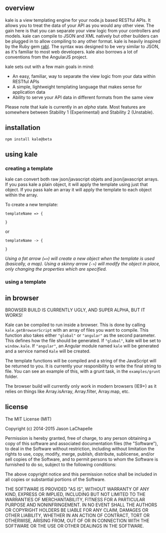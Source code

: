 overview
--------
kale is a view templating engine for your node.js based RESTful APIs. It allows you to 
treat the data of your API as you would any other view. The gain here is that you can 
separate your view logic from your controllers and models. kale can compile to JSON and XML
natively but other builders can be plugged in to allow compiling to any other format. kale is
heavily inspired by the Ruby gem [rabl](https://github.com/nesquena/rabl). The syntax was designed
to be very similar to JSON, as it's familiar to most web developers. kale also borrows a lot of 
conventions from the AngularJS project. 

kale sets out with a few main goals in mind:

* An easy, familiar, way to separate the view logic from your data within RESTful APIs
* A simple, lightweight templating language that makes sense for application data
* Ability to serve your API data in different formats from the same view

Please note that kale is currently in an _alpha_ state. Most features are somewhere between Stability 1
(Experimental) and Stability 2 (Unstable).

installation
------------
`npm install kale@beta`

using kale
----------

### creating a template
kale can convert both raw json/javascript objets and json/javascript arrays. If you pass kale a plain object, it will
apply the template using just that object. If you pass kale an array it will apply the template to each object within
the array.

To create a new template:

```
templateName => {
  
}
```

or

```
templateName -> {
  
}
```

_Using a fat arrow (`=>`) will create a new object when the template is used (basically, a map).
Using a skinny arrow (`->`) will modify the object in place, only changing the properties which are specified._



### using a template

in browser
----------
BROWSER BUILD IS CURRENTLY UGLY, AND SUPER ALPHA, BUT IT WORKS!

Kale can be compiled to run inside a browser. This is done by calling `kale.getBrowserScript` with an array of files
you want to compile. This function also takes either `"global"` or `"angular"` as the second parameter. This defines how the
file should be generated. If `"global"`, kale will be set to `window.kale`. If `"angular"`, an Angular module named `kale` will
be generated and a service named `Kale` will be created.

The template functions will be compiled and a string of the JavaScript will be returned to you. It is currently your 
responibility to write the final string to file. You can see an example of this, with a grunt task, in the `examples/grunt` 
folder. 

The browser build will currently only work in modern browsers (IE9+) as it relies on things like Array.isArray, Array.filter,
Array.map, etc. 

license
-------
The MIT License (MIT)

Copyright (c) 2014-2015 Jason LaChapelle

Permission is hereby granted, free of charge, to any person obtaining a copy of
this software and associated documentation files (the "Software"), to deal in
the Software without restriction, including without limitation the rights to
use, copy, modify, merge, publish, distribute, sublicense, and/or sell copies of
the Software, and to permit persons to whom the Software is furnished to do so,
subject to the following conditions:

The above copyright notice and this permission notice shall be included in all
copies or substantial portions of the Software.

THE SOFTWARE IS PROVIDED "AS IS", WITHOUT WARRANTY OF ANY KIND, EXPRESS OR
IMPLIED, INCLUDING BUT NOT LIMITED TO THE WARRANTIES OF MERCHANTABILITY, FITNESS
FOR A PARTICULAR PURPOSE AND NONINFRINGEMENT. IN NO EVENT SHALL THE AUTHORS OR
COPYRIGHT HOLDERS BE LIABLE FOR ANY CLAIM, DAMAGES OR OTHER LIABILITY, WHETHER
IN AN ACTION OF CONTRACT, TORT OR OTHERWISE, ARISING FROM, OUT OF OR IN
CONNECTION WITH THE SOFTWARE OR THE USE OR OTHER DEALINGS IN THE SOFTWARE.
